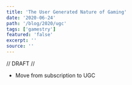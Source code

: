 ```yaml
---
title: 'The User Generated Nature of Gaming'
date: '2020-06-24'
path: '/blog/2020/ugc'
tags: ['gamestry']
featured: 'false'
excerpt: ''
source: ''
---
```


// DRAFT //

- Move from subscription to UGC
